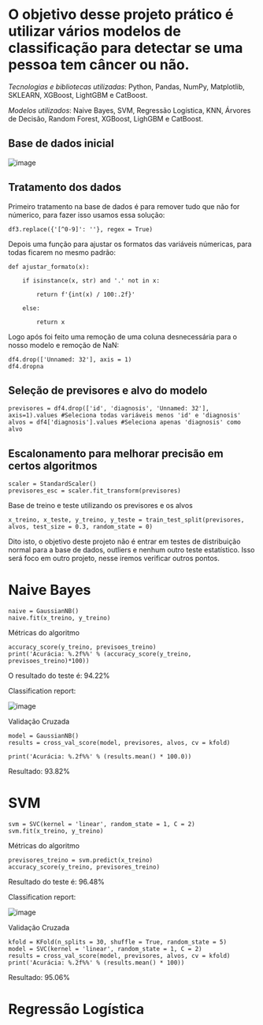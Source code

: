 # O objetivo desse projeto prático é utilizar vários modelos de classificação para detectar se uma pessoa tem câncer ou não.

*Tecnologias e bibliotecas utilizadas*: Python, Pandas, NumPy, Matplotlib, SKLEARN, XGBoost, LightGBM e CatBoost.

*Modelos utilizados*: Naive Bayes, SVM, Regressão Logística, KNN, Árvores de Decisão, Random Forest, XGBoost, LighGBM e CatBoost.

## Base de dados inicial

![image](https://github.com/user-attachments/assets/8cf01d5c-d60d-4764-8620-fe553f9ea739)


## Tratamento dos dados

Primeiro tratamento na base de dados é para remover tudo que não for númerico, para fazer isso usamos essa solução:

``` df3.replace({'[^0-9]': ''}, regex = True) ```

Depois uma função para ajustar os formatos das variáveis númericas, para todas ficarem no mesmo padrão:

```
def ajustar_formato(x):

    if isinstance(x, str) and '.' not in x:

        return f'{int(x) / 100:.2f}'

    else:

        return x
```

Logo após foi feito uma remoção de uma coluna desnecessária para o nosso modelo e remoção de NaN: 

```
df4.drop(['Unnamed: 32'], axis = 1)
df4.dropna
```

## Seleção de previsores e alvo do modelo

```
previsores = df4.drop(['id', 'diagnosis', 'Unnamed: 32'], axis=1).values #Seleciona todas variáveis menos 'id' e 'diagnosis'
alvos = df4['diagnosis'].values #Seleciona apenas 'diagnosis' como alvo

```

## Escalonamento para melhorar precisão em certos algoritmos

```
scaler = StandardScaler()
previsores_esc = scaler.fit_transform(previsores)

```

Base de treino e teste utilizando os previsores e os alvos

```
x_treino, x_teste, y_treino, y_teste = train_test_split(previsores, alvos, test_size = 0.3, random_state = 0)
```

Dito isto, o objetivo deste projeto não é entrar em testes de distribuição normal para a base de dados, outliers e nenhum outro teste estatístico. 
Isso será foco em outro projeto, nesse iremos verificar outros pontos.

# Naive Bayes

```
naive = GaussianNB()
naive.fit(x_treino, y_treino)
```

Métricas do algoritmo

```
accuracy_score(y_treino, previsoes_treino)
print('Acurácia: %.2f%%' % (accuracy_score(y_treino, previsoes_treino)*100))
```

O resultado do teste é: 94.22%

Classification report:

![image](https://github.com/user-attachments/assets/53e237ea-919b-40d1-aa09-b84a2b31ec15)

Validação Cruzada

```
model = GaussianNB()
results = cross_val_score(model, previsores, alvos, cv = kfold)

print('Acurácia: %.2f%%' % (results.mean() * 100.0))
```

Resultado: 93.82%

# SVM

```
svm = SVC(kernel = 'linear', random_state = 1, C = 2)
svm.fit(x_treino, y_treino)
```

Métricas do algoritmo

```
previsores_treino = svm.predict(x_treino)
accuracy_score(y_treino, previsores_treino)
```
Resultado do teste é: 96.48%

Classification report:

![image](https://github.com/user-attachments/assets/c32f6f5d-216d-43f5-afb7-d321de83c79e)

Validação Cruzada

```
kfold = KFold(n_splits = 30, shuffle = True, random_state = 5)
model = SVC(kernel = 'linear', random_state = 1, C = 2)
results = cross_val_score(model, previsores, alvos, cv = kfold)
print('Acurácia: %.2f%%' % (results.mean() * 100))
```

Resultado: 95.06%

# Regressão Logística

